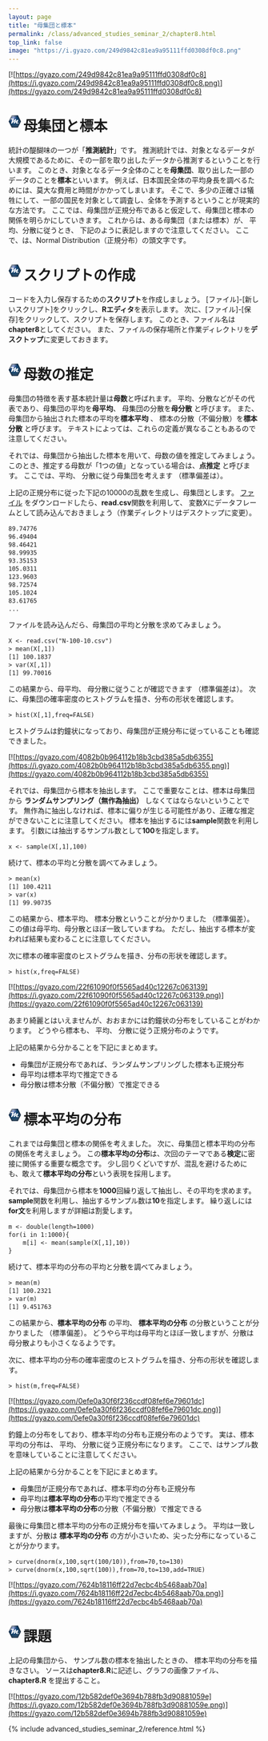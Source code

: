 ```yaml
---
layout: page
title: "母集団と標本"
permalink: /class/advanced_studies_seminar_2/chapter8.html
top_link: false
image: "https://i.gyazo.com/249d9842c81ea9a95111ffd0308df0c8.png"
---
```


[![https://gyazo.com/249d9842c81ea9a95111ffd0308df0c8](https://i.gyazo.com/249d9842c81ea9a95111ffd0308df0c8.png)](https://gyazo.com/249d9842c81ea9a95111ffd0308df0c8)

# <img style="margin-right:5px;margin-bottom:7px" src="/favicon/favicon-25x25.png">母集団と標本

統計の醍醐味の一つが「**推測統計**」です。
推測統計では、対象となるデータが大規模であるために、その一部を取り出したデータから推測するということを行います。
このとき、対象となるデータ全体のことを**母集団**、取り出した一部のデータのことを**標本**といいます。
例えば、日本国民全体の平均身長を調べるためには、莫大な費用と時間がかかってしまいます。
そこで、多少の正確さは犠牲にして、一部の国民を対象として調査し、全体を予測するということが現実的な方法です。
ここでは、母集団が正規分布であると仮定して、母集団と標本の関係を明らかにしていきます。
これからは、ある母集団（または標本）<script type="math/tex">X</script>が、
平均<script type="math/tex">\mu</script>、分散<script type="math/tex">\sigma^2</script>に従うとき、
下記のように表記しますので注意してください。
ここで、<script type="math/tex">N</script>は、Normal Distribution（正規分布）の頭文字です。

<p style="text-align:center">
    <script type="math/tex">
    X \sim N(\mu,\sigma^2)
    </script>
</p>

# <img style="margin-right:5px;margin-bottom:7px" src="/favicon/favicon-25x25.png">スクリプトの作成

コードを入力し保存するための**スクリプト**を作成しましょう。
[ファイル]-[新しいスクリプト]をクリックし、**Rエディタ**を表示します。
次に、[ファイル]-[保存]をクリックして、スクリプトを保存します。
このとき、ファイル名は**chapter8**としてください。
また、ファイルの保存場所と作業ディレクトリを**デスクトップ**に変更しておきます。

# <img style="margin-right:5px;margin-bottom:7px" src="/favicon/favicon-25x25.png">母数の推定

母集団の特徴を表す基本統計量は**母数**と呼ばれます。
平均、分散などがその代表であり、母集団の平均を**母平均**<script type="math/tex">\hat{\mu}</script>、
母集団の分散を**母分散** <script type="math/tex">\hat{\sigma}^2</script>と呼びます。
また、母集団から抽出された標本の平均を**標本平均** <script type="math/tex">\mu</script>、
標本の分散（不偏分散）を**標本分散** <script type="math/tex">\sigma^2</script>と呼びます。
テキストによっては、これらの定義が異なることもあるので注意してください。

それでは、母集団から抽出した標本を用いて、母数の値を推定してみましょう。
このとき、推定する母数が「1つの値」となっている場合は、**点推定** と呼びます。
ここでは、平均<script type="math/tex">\hat{\mu}=100</script>、
分散<script type="math/tex">\hat{\sigma}^2=100</script>に従う母集団を考えます
（標準偏差は<script type="math/tex">\hat{\sigma}=10</script>）。

<p style="text-align:center">
    <script type="math/tex">
    X \sim N(100,100)
    </script>
</p>

上記の正規分布に従った下記の10000の乱数を生成し、母集団<script type="math/tex">X</script>とします。
[ファイル](N-100-100.csv) をダウンロードしたら、**read.csv**関数を利用して、
変数Xにデータフレームとして読み込んでおきましょう（作業ディレクトリはデスクトップに変更）。

    89.74776
    96.49404
    98.46421
    98.99935
    93.35153
    105.0311
    123.9603
    98.72574
    105.1024
    83.61765
    ...

ファイルを読み込んだら、母集団<script type="math/tex">X</script>の平均と分散を求めてみましょう。

    X <- read.csv("N-100-10.csv")
    > mean(X[,1])
    [1] 100.1837
    > var(X[,1])
    [1] 99.70016
    
この結果から、母平均<script type="math/tex">\hat{\mu}=100.18 \simeq 100</script>、
母分散<script type="math/tex">\hat{\sigma}^2=99.7 \simeq 100</script>に従うことが確認できます
（標準偏差は<script type="math/tex">\hat{\sigma}=\sqrt{100} \simeq 10</script>）。
次に、母集団<script type="math/tex">X</script>の確率密度のヒストグラムを描き、分布の形状を確認します。
    
    > hist(X[,1],freq=FALSE)

ヒストグラムは釣鐘状になっており、母集団<script type="math/tex">X</script>が正規分布に従っていることも確認できました。

[![https://gyazo.com/4082b0b964112b18b3cbd385a5db6355](https://i.gyazo.com/4082b0b964112b18b3cbd385a5db6355.png)](https://gyazo.com/4082b0b964112b18b3cbd385a5db6355)


それでは、母集団から標本<script type="math/tex">ｘ</script>を抽出します。
ここで重要なことは、標本は母集団から **ランダムサンプリング（無作為抽出）** しなくてはならないということです。
無作為に抽出しなければ、標本に偏りが生じる可能性があり、正確な推定ができないことに注意してください。
標本を抽出するには**sample**関数を利用します。
引数には抽出するサンプル数<script type="math/tex">n</script>として**100**を指定します。

    x <- sample(X[,1],100)

続けて、標本<script type="math/tex">ｘ</script>の平均と分散を調べてみましょう。

    > mean(x)
    [1] 100.4211
    > var(x)
    [1] 99.90735

この結果から、標本平均<script type="math/tex">\mu=100.42 \simeq = 100</script>、
標本分散<script type="math/tex">\sigma^2=99.91 \simeq = 100</script>ということが分かりました
（標準偏差<script type="math/tex">\sigma=\sqrt{99.91}=9.99 \simeq 10</script>）。
この値は母平均、母分散とほぼ一致していますね。
ただし、抽出する標本が変われば結果も変わることに注意してください。

次に標本<script type="math/tex">ｘ</script>の確率密度のヒストグラムを描き、分布の形状を確認します。

    > hist(x,freq=FALSE)

[![https://gyazo.com/22f61090f0f5565ad40c12267c063139](https://i.gyazo.com/22f61090f0f5565ad40c12267c063139.png)](https://gyazo.com/22f61090f0f5565ad40c12267c063139)

あまり綺麗とはいえませんが、おおまかには釣鐘状の分布をしていることがわかります。
どうやら標本<script type="math/tex">ｘ</script>も、
平均<script type="math/tex">\hat{\mu}=100</script>、
分散<script type="math/tex">\hat{\sigma}^2=100</script>に従う正規分布のようです。

<p style="text-align:center">
    <script type="math/tex">
    x \sim N(\hat{\mu},\hat{\sigma}^2) = N(100,100)
    </script>
</p>

上記の結果から分かることを下記にまとめます。

- 母集団<script type="math/tex">X</script>が正規分布であれば、ランダムサンプリングした標本<script type="math/tex">ｘ</script>も正規分布
- 母平均<script type="math/tex">\hat{\mu}</script>は標本平均<script type="math/tex">\mu</script>で推定できる
- 母分散<script type="math/tex">\hat{\sigma}^2</script>は標本分散（不偏分散）<script type="math/tex">\sigma^2</script>で推定できる

# <img style="margin-right:5px;margin-bottom:7px" src="/favicon/favicon-25x25.png">標本平均の分布

これまでは母集団<script type="math/tex">X</script>と標本<script type="math/tex">x</script>の関係を考えました。
次に、母集団<script type="math/tex">X</script>と標本平均の分布<script type="math/tex">m</script>の関係を考えましょう。
この**標本平均の分布**は、次回のテーマである**検定**に密接に関係する重要な概念です。
少し回りくどいですが、混乱を避けるためにも、敢えて**標本平均の分布**という表現を採用します。

それでは、母集団から標本<script type="math/tex">x</script>を**1000**回繰り返して抽出し、その平均を求めます。
**sample**関数を利用し、抽出するサンプル数<script type="math/tex">n</script>は**10**を指定します。
繰り返しには**for文**を利用しますが詳細は割愛します。

    m <- double(length=1000)
    for(i in 1:1000){
    	m[i] <- mean(sample(X[,1],10))
    }

続けて、標本平均の分布<script type="math/tex">m</script>の平均と分散を調べてみましょう。

    > mean(m)
    [1] 100.2321
    > var(m)
    [1] 9.451763

この結果から、**標本平均の分布** の平均<script type="math/tex">\mu=100.23 \simeq 100</script>、
**標本平均の分布** の分散<script type="math/tex">\sigma^2=9.45 \simeq 10</script>ということが分かりました
（標準偏差<script type="math/tex">\sigma=\sqrt{9.45}=3.07 \simeq 3.16</script>）。
どうやら平均は母平均とほぼ一致しますが、分散は母分散よりも小さくなるようです。

次に、標本平均の分布<script type="math/tex">m</script>の確率密度のヒストグラムを描き、分布の形状を確認します。

    > hist(m,freq=FALSE)

[![https://gyazo.com/0efe0a30f6f236ccdf08fef6e79601dc](https://i.gyazo.com/0efe0a30f6f236ccdf08fef6e79601dc.png)](https://gyazo.com/0efe0a30f6f236ccdf08fef6e79601dc)

釣鐘上の分布をしており、標本平均の分布<script type="math/tex">m</script>も正規分布のようです。
実は、標本平均の分布<script type="math/tex">m</script>は、
平均<script type="math/tex">\mu=\hat{\mu}=100</script>、
分散<script type="math/tex">\sigma^2=\frac{\hat{\sigma}^2}{n}=10</script>に従う正規分布になります。
ここで、<script type="math/tex">n</script>はサンプル数を意味していることに注意してください。

<p style="text-align:center">
    <script type="math/tex">
    m \sim N(\hat{\mu},\frac{\hat{\sigma}^2}{n}) = N(100,10)
    </script>
</p>

上記の結果から分かることを下記にまとめます。

- 母集団<script type="math/tex">X</script>が正規分布であれば、標本平均の分布<script type="math/tex">m</script>も正規分布
- 母平均<script type="math/tex">\hat{\mu}</script>は**標本平均の分布**の平均<script type="math/tex">\mu</script>で推定できる
- 母分散<script type="math/tex">\hat{\sigma}^2</script>は**標本平均の分布**の分散（不偏分散）<script type="math/tex">\sigma^2 \times n</script>で推定できる

最後に母集団<script type="math/tex">X</script>と標本平均の分布<script type="math/tex">m</script>の正規分布を描いてみましょう。
平均は一致しますが、分散は **標本平均の分布** の方が小さいため、尖った分布になっていることが分かります。

    > curve(dnorm(x,100,sqrt(100/10)),from=70,to=130)
    > curve(dnorm(x,100,sqrt(100)),from=70,to=130,add=TRUE)

[![https://gyazo.com/7624b18116ff22d7ecbc4b5468aab70a](https://i.gyazo.com/7624b18116ff22d7ecbc4b5468aab70a.png)](https://gyazo.com/7624b18116ff22d7ecbc4b5468aab70a)

# <img style="margin-right:5px;margin-bottom:7px" src="/favicon/favicon-25x25.png">課題

上記の母集団<script type="math/tex">X</script>から、
サンプル数<script type="math/tex">n=20</script>の標本を抽出したときの、
標本平均の分布を描きなさい。
ソースは**chapter8.R**に記述し、グラフの画像ファイル、**chapter8.R** を提出すること。

[![https://gyazo.com/12b582def0e3694b788fb3d90881059e](https://i.gyazo.com/12b582def0e3694b788fb3d90881059e.png)](https://gyazo.com/12b582def0e3694b788fb3d90881059e)

{% include advanced_studies_seminar_2/reference.html %}